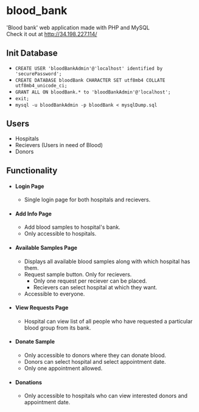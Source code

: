 # blood_bank

'Blood bank' web application made with PHP and MySQL  
Check it out at http://34.198.227.114/

## Init Database
- `CREATE USER 'bloodBankAdmin'@'localhost' identified by 'securePassword';`
- `CREATE DATABASE bloodBank CHARACTER SET utf8mb4 COLLATE utf8mb4_unicode_ci;`
- `GRANT ALL ON bloodBank.* to 'bloodBankAdmin'@'localhost';`
- `exit;`
- `mysql -u bloodBankAdmin -p bloodBank < mysqlDump.sql`

## Users

- Hospitals
- Recievers (Users in need of Blood)
- Donors

## Functionality

- #### Login Page

  - Single login page for both hospitals and recievers.

- #### Add Info Page

  - Add blood samples to hospital's bank.
  - Only accessible to hospitals.

- #### Available Samples Page
  - Displays all available blood samples along with which hospital has them.
  - Request sample button. Only for recievers.
    - Only one request per reciever can be placed.
    - Recievers can select hospital at which they want.
  - Accessible to everyone.
- #### View Requests Page
  - Hospital can view list of all people who have requested a particular blood group from its bank.
- #### Donate Sample
  - Only accessible to donors where they can donate blood.
  - Donors can select hospital and select appointment date.
  - Only one appointment allowed.
- #### Donations
  - Only accessible to hospitals who can view interested donors and appointment date. 
